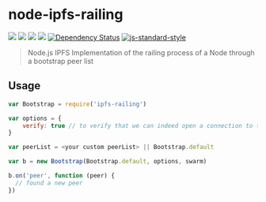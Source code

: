 node-ipfs-railing
=================

[![](https://img.shields.io/badge/made%20by-Protocol%20Labs-blue.svg?style=flat-square)](http://ipn.io) [![](https://img.shields.io/badge/project-IPFS-blue.svg?style=flat-square)](http://ipfs.io/) [![](https://img.shields.io/badge/freenode-%23ipfs-blue.svg?style=flat-square)](http://webchat.freenode.net/?channels=%23ipfs)  ![](https://img.shields.io/badge/coverage-%3F-yellow.svg?style=flat-square) [![Dependency Status](https://david-dm.org/diasdavid/node-ipfs-railing.svg?style=flat-square)](https://david-dm.org/diasdavid/node-ipfs-railing) [![js-standard-style](https://img.shields.io/badge/code%20style-standard-brightgreen.svg?style=flat-square)](https://github.com/feross/standard)

> Node.js IPFS Implementation of the railing process of a Node through a bootstrap peer list

## Usage

```JavaScript
var Bootstrap = require('ipfs-railing')

var options = {
    verify: true // to verify that we can indeed open a connection to that peer, before declaring it as peer found 
}

var peerList = <your custom peerList> || Bootstrap.default

var b = new Bootstrap(Bootstrap.default, options, swarm)

b.on('peer', function (peer) {
  // found a new peer
})
```
